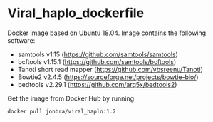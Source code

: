 # Viral_haplo_dockerfile

Docker image based on Ubuntu 18.04. Image contains the following software:
- samtools v1.15 (https://github.com/samtools/samtools)
- bcftools v1.15.1 (https://github.com/samtools/bcftools)
- Tanoti short read mapper (https://github.com/vbsreenu/Tanoti)
- Bowtie2 v2.4.5 (https://sourceforge.net/projects/bowtie-bio/)
- bedtools v2.29.1 (https://github.com/arq5x/bedtools2)

Get the image from Docker Hub by running
```
docker pull jonbra/viral_haplo:1.2
```
